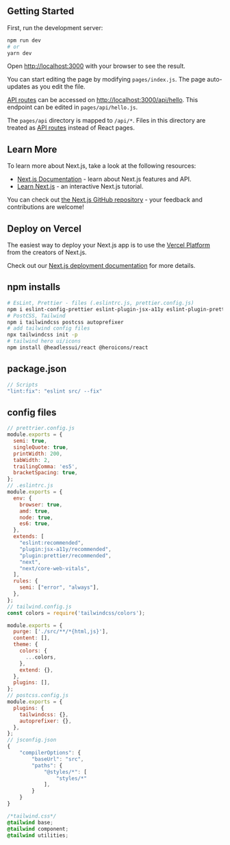 ## Getting Started

First, run the development server:

```bash
npm run dev
# or
yarn dev
```

Open [http://localhost:3000](http://localhost:3000) with your browser to see the result.

You can start editing the page by modifying `pages/index.js`. The page auto-updates as you edit the file.

[API routes](https://nextjs.org/docs/api-routes/introduction) can be accessed on [http://localhost:3000/api/hello](http://localhost:3000/api/hello). This endpoint can be edited in `pages/api/hello.js`.

The `pages/api` directory is mapped to `/api/*`. Files in this directory are treated as [API routes](https://nextjs.org/docs/api-routes/introduction) instead of React pages.

## Learn More

To learn more about Next.js, take a look at the following resources:

- [Next.js Documentation](https://nextjs.org/docs) - learn about Next.js features and API.
- [Learn Next.js](https://nextjs.org/learn) - an interactive Next.js tutorial.

You can check out [the Next.js GitHub repository](https://github.com/vercel/next.js/) - your feedback and contributions are welcome!

## Deploy on Vercel

The easiest way to deploy your Next.js app is to use the [Vercel Platform](https://vercel.com/new?utm_medium=default-template&filter=next.js&utm_source=create-next-app&utm_campaign=create-next-app-readme) from the creators of Next.js.

Check out our [Next.js deployment documentation](https://nextjs.org/docs/deployment) for more details.

## npm installs
```bash
# EsLint, Prettier - files (.eslintrc.js, prettier.config.js)
npm i eslint-config-prettier eslint-plugin-jsx-a11y eslint-plugin-prettier prettier -D
# PostCSS, Tailwind
npm i tailwindcss postcss autoprefixer
# add tailwind config files
npx tailwindcss init -p
# tailwind hero ui/icons
npm install @headlessui/react @heroicons/react
```

## package.json
```js
// Scripts
"lint:fix": "eslint src/ --fix"
```

## config files
```js
// prettrier.config.js
module.exports = {
  semi: true,
  singleQuote: true,
  printWidth: 200,
  tabWidth: 2,
  trailingComma: 'es5',
  bracketSpacing: true,
};
// .eslintrc.js
module.exports = {
  env: {
    browser: true,
    amd: true,
    node: true,
    es6: true,
  },
  extends: [
    "eslint:recommended",
    "plugin:jsx-a11y/recommended",
    "plugin:prettier/recommended",
    "next",
    "next/core-web-vitals",
  ],
  rules: {
    semi: ["error", "always"],
  },
};
// tailwind.config.js
const colors = require('tailwindcss/colors');

module.exports = {
  purge: ['./src/**/*{html,js}'],
  content: [],
  theme: {
    colors: {
      ...colors,
    },
    extend: {},
  },
  plugins: [],
};
// postcss.config.js
module.exports = {
  plugins: {
    tailwindcss: {},
    autoprefixer: {},
  },
};
// jsconfig.json
{
    "compilerOptions": {
        "baseUrl": "src",
        "paths": {
            "@styles/*": [
                "styles/*"
            ],
        }
    }
}
```

```css
/*tailwind.css*/
@tailwind base;
@tailwind component;
@tailwind utilities;
```